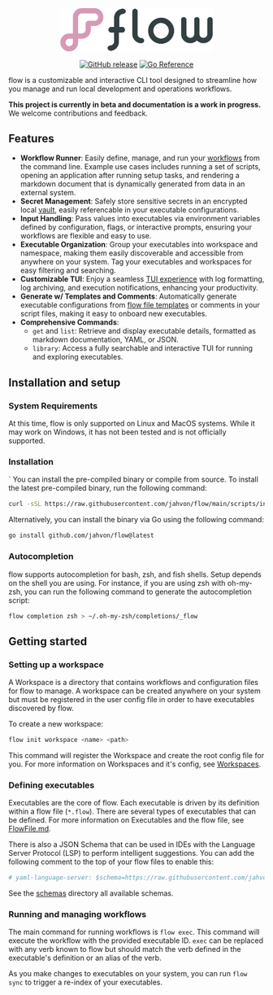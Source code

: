 <p align="center"><img src="_media/logo.png" alt="flow" width="300"/></p>

<p align="center">
  <a href="https://img.shields.io/github/v/release/jahvon/flow"><img src="https://img.shields.io/github/v/release/jahvon/flow" alt="GitHub release"></a>
  <a href="https://pkg.go.dev/github.com/jahvon/flow"><img src="https://pkg.go.dev/badge/github.com/jahvon/flow.svg" alt="Go Reference"></a>
</p>

flow is a customizable and interactive CLI tool designed to streamline how you manage and run local development and 
operations workflows.

**This project is currently in beta and documentation is a work in progress.** We welcome contributions and feedback.

## Features

- **Workflow Runner**: Easily define, manage, and run your [workflows](guide/executable.md) from the command line. Example use cases includes running a set of scripts, opening an application after running setup tasks,
  and rendering a markdown document that is dynamically generated from data in an external system.
- **Secret Management**: Safely store sensitive secrets in an encrypted local [vault](guide/vault.md), easily referencable in your executable configurations.
- **Input Handling**: Pass values into executables via environment variables defined by configuration, flags, or interactive prompts, ensuring your workflows are flexible and easy to use.
- **Executable Organization**: Group your executables into workspace and namespace, making them easily discoverable and accessible from anywhere on your system. Tag your executables and workspaces for easy filtering and searching.
- **Customizable TUI**: Enjoy a seamless [TUI experience](guide/interactive.md) with log formatting, log archiving, and execution notifications, enhancing your productivity.
- **Generate w/ Templates and Comments**: Automatically generate executable configurations from [flow file templates](guide/templating.md) or comments in your script files, making it easy to onboard new executables.
- **Comprehensive Commands**:
    - `get` and `list`: Retrieve and display executable details, formatted as markdown documentation, YAML, or JSON.
    - `library`: Access a fully searchable and interactive TUI for running and exploring executables.

## Installation and setup

### System Requirements

At this time, flow is only supported on Linux and MacOS systems.
While it may work on Windows, it has not been tested and is not officially supported.

### Installation
`
You can install the pre-compiled binary or compile from source. To install the latest pre-compiled binary,
run the following command:

```bash
curl -sSL https://raw.githubusercontent.com/jahvon/flow/main/scripts/install.sh | bash
```

Alternatively, you can install the binary via Go using the following command:

```bash
go install github.com/jahvon/flow@latest
```

### Autocompletion

flow supports autocompletion for bash, zsh, and fish shells. Setup depends on the shell you are using. For instance, if
you are using zsh with oh-my-zsh, you can run the following command to generate the autocompletion script:

```bash
flow completion zsh > ~/.oh-my-zsh/completions/_flow
```

## Getting started

### Setting up a workspace

A Workspace is a directory that contains workflows and configuration files for flow to manage.
A workspace can be created anywhere on your system but must be registered in the user config file in order to
have executables discovered by flow.

To create a new workspace:

```bash
flow init workspace <name> <path>
```

This command will register the Workspace and create the root config file for you.
For more information on Workspaces and it's config, see [Workspaces](/types/workspace.md).

### Defining executables

Executables are the core of flow. Each executable is driven by its definition within a flow file (`*.flow`).
There are several types of executables that can be defined. For more information on Executables and the flow file, see [FlowFile.md](types/flowfile.md).

There is also a JSON Schema that can be used in IDEs with the Language Server Protocol (LSP) to perform intelligent
suggestions. You can add the following comment to the top of your flow files to enable this:

```yaml
# yaml-language-server: $schema=https://raw.githubusercontent.com/jahvon/flow/HEAD/schemas/flowfile_schema.json
```

See the [schemas](../schemas/) directory all available schemas.

### Running and managing workflows

The main command for running workflows is `flow exec`. This command will execute the workflow with the provided
executable ID. `exec` can be replaced with any verb known to flow but should match the verb defined in the executable's
definition or an alias of the verb.

As you make changes to executables on your system, you can run `flow sync` to trigger a re-index of your executables.
